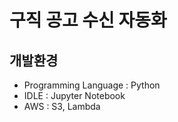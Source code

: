 # 구직 공고 수신 자동화
## 개발환경
- Programming Language : Python
- IDLE : Jupyter Notebook
- AWS : S3, Lambda
## 
